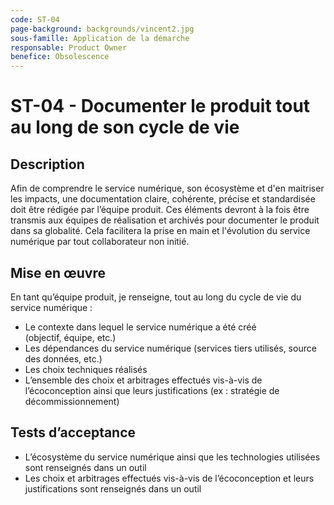 ```yaml
---
code: ST-04
page-background: backgrounds/vincent2.jpg
sous-famille: Application de la démarche
responsable: Product Owner
benefice: Obsolescence
---
```

# ST-04 - Documenter le produit tout au long de son cycle de vie

## Description

Afin de comprendre le service numérique, son écosystème et d'en maitriser les impacts, une documentation claire, cohérente, précise et standardisée doit être rédigée par l’équipe produit. Ces éléments devront à la fois être transmis aux équipes de réalisation et archivés pour documenter le produit dans sa globalité. Cela facilitera la prise en main et l'évolution du service numérique par tout collaborateur non initié.

## Mise en œuvre

En tant qu’équipe produit, je renseigne, tout au long du cycle de vie du service numérique :

- Le contexte dans lequel le service numérique a été créé (objectif, équipe, etc.) 
- Les dépendances du service numérique (services tiers utilisés, source des données, etc.)
- Les choix techniques réalisés
- L’ensemble des choix et arbitrages effectués vis-à-vis de l’écoconception ainsi que leurs justifications (ex : stratégie de décommissionnement)

## Tests d’acceptance

- L’écosystème du service numérique ainsi que les technologies utilisées sont renseignés dans un outil
- Les choix et arbitrages effectués vis-à-vis de l’écoconception et leurs justifications sont renseignés dans un outil
